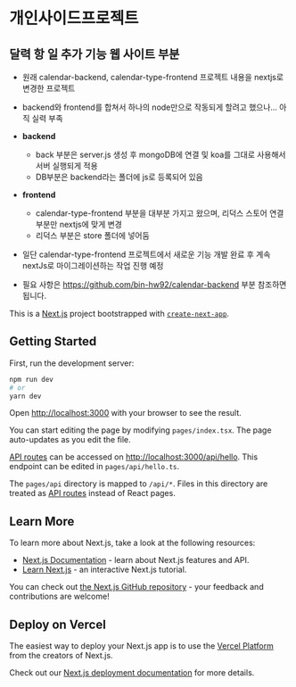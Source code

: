 # 개인사이드프로젝트
## 달력 항 일 추가 기능 웹 사이트 부분

- 원래 calendar-backend, calendar-type-frontend 프로젝트 내용을 nextjs로 변경한 프로젝트

- backend와 frontend를 합쳐서 하나의 node만으로 작동되게 할려고 했으나... 아직 실력 부족
- **backend**
  - back 부분은 server.js 생성 후 mongoDB에 연결 및 koa를 그대로 사용해서 서버 실행되게 적용
  - DB부분은 backend라는 폴더에 js로 등록되어 있음
- **frontend**
  - calendar-type-frontend 부분을 대부분 가지고 왔으며, 리덕스 스토어 연결 부분만 nextjs에 맞게 변경
  - 리덕스 부분은 store 폴더에 넣어둠

- 일단 calendar-type-frontend 프로젝트에서 새로운 기능 개발 완료 후 계속 nextJs로 마이그레이션하는 작업 진행 예정
- 필요 사항은 https://github.com/bin-hw92/calendar-backend  부분 참조하면 됩니다.


This is a [Next.js](https://nextjs.org/) project bootstrapped with [`create-next-app`](https://github.com/vercel/next.js/tree/canary/packages/create-next-app).

## Getting Started

First, run the development server:

```bash
npm run dev
# or
yarn dev
```

Open [http://localhost:3000](http://localhost:3000) with your browser to see the result.

You can start editing the page by modifying `pages/index.tsx`. The page auto-updates as you edit the file.

[API routes](https://nextjs.org/docs/api-routes/introduction) can be accessed on [http://localhost:3000/api/hello](http://localhost:3000/api/hello). This endpoint can be edited in `pages/api/hello.ts`.

The `pages/api` directory is mapped to `/api/*`. Files in this directory are treated as [API routes](https://nextjs.org/docs/api-routes/introduction) instead of React pages.

## Learn More

To learn more about Next.js, take a look at the following resources:

- [Next.js Documentation](https://nextjs.org/docs) - learn about Next.js features and API.
- [Learn Next.js](https://nextjs.org/learn) - an interactive Next.js tutorial.

You can check out [the Next.js GitHub repository](https://github.com/vercel/next.js/) - your feedback and contributions are welcome!

## Deploy on Vercel

The easiest way to deploy your Next.js app is to use the [Vercel Platform](https://vercel.com/new?utm_medium=default-template&filter=next.js&utm_source=create-next-app&utm_campaign=create-next-app-readme) from the creators of Next.js.

Check out our [Next.js deployment documentation](https://nextjs.org/docs/deployment) for more details.

